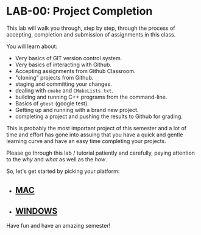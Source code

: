 # LAB-00: Project Completion

This lab will walk you through, step by step, through the process of accepting, completion and submission of assignments in this class.

You will learn about:

- Very basics of GIT version control system.
- Very basics of interacting with Github.
- Accepting assignments from Github Classroom.
- "cloning" projects from Github.
- staging and committing your changes.
- dealing with `cmake` and `CMakeLists.txt`.
- building and running C++ programs from the command-line.
- Basics of `gtest` (google test).
- Getting up and running with a brand new project.
- completing a project and pushing the results to Github for grading.

This is probably the most important project of this semester and a lot of time and effort has gone into assuing that you have a quick and gentle learning curve and have an easy time completing your projects.

Please go through this lab / tutorial patiently and carefully, paying attention to the _why_ and _what_ as well as the _how_.

So, let's get started by picking your platform:

- ## [MAC](mac.md)

- ## [WINDOWS](windows.md)

Have fun and have an amazing semester!
